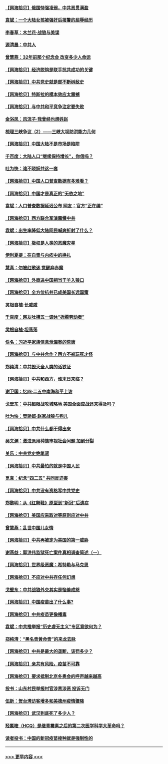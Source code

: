 #### [【网海拾贝】俄国恃强凌弱，中共恶贯满盈](../pages/nsc993/n12936626.md?t=05110724) 
#### [袁斌：一个大陆女孩被强奸后报警的屈辱经历](../pages/nsc993/n12936547.md?t=05110724) 
#### [李春草：木兰花·战狼与美谍](../pages/nsc993/n12935995.md?t=05110724) 
#### [源清晨：中共人](../pages/nsc993/n12935589.md?t=05110724) 
#### [曾慧燕：32年前那个纪念会 改变多少人命运](../pages/nsc993/n12934233.md?t=05110724) 
#### [【网海拾贝】经济脱钩是联手抗共成功的关键](../pages/nsc993/n12934176.md?t=05110724) 
#### [【网海拾贝】中共党史就是部不断树敌史](../pages/nsc993/n12932844.md?t=05110724) 
#### [【网海拾贝】特斯拉的模本效应太震撼](../pages/nsc993/n12925626.md?t=05110724) 
#### [【网海拾贝】与中共和平竞争注定要失败](../pages/nsc993/n12923326.md?t=05110724) 
#### [金浴凤：风流子‧我曾经也想姓赵](../pages/nsc993/n12920911.md?t=05110724) 
#### [梳理三峡争议（2）——三峡大坝防洪能力几何](../pages/nsc993/n12920173.md?t=05110724) 
#### [【网海拾贝】中国大陆不是市场是陷阱](../pages/nsc993/n12920143.md?t=05110724) 
#### [千百度：大陆人口“继续保持增长”，你信吗？](../pages/nsc993/n12918946.md?t=05110724) 
#### [吐为快：谁不晓妖共这一套](../pages/nsc993/n12918941.md?t=05110724) 
#### [【网海拾贝】中国人口普查数据有多难看？](../pages/nsc993/n12917822.md?t=05110724) 
#### [【网海拾贝】中国才是真正的“无依之地”](../pages/nsc993/n12915845.md?t=05110724) 
#### [袁斌：人口普查数据延迟公布 网友：官方“正在编”](../pages/nsc993/n12915748.md?t=05110724) 
#### [【网海拾贝】西方联合军演震慑中共](../pages/nsc993/n12913466.md?t=05110724) 
#### [袁斌：出生率降低大陆网民喊爽折射了什么？](../pages/nsc993/n12913365.md?t=05110724) 
#### [【网海拾贝】极权是人类的恶魔灾星](../pages/nsc993/n12910697.md?t=05110724) 
#### [伊利夏提：在自责与内疚中的挣扎](../pages/nsc993/n12910493.md?t=05110724) 
#### [慧真：勿被红歌迷 觉醒弃赤魔](../pages/nsc993/n12910485.md?t=05110724) 
#### [【网海拾贝】外商进中国相当于羊入狼口](../pages/nsc993/n12908274.md?t=05110724) 
#### [【网海拾贝】全方位抗共已成美国长远国策](../pages/nsc993/n12906878.md?t=05110724) 
#### [灵根自植‧长戚戚](../pages/nsc993/n12905585.md?t=05110724) 
#### [千百度：网友吐槽五一调休“折腾劳动者”](../pages/nsc993/n12905934.md?t=05110724) 
#### [灵根自植‧坦荡荡](../pages/nsc993/n12905562.md?t=05110724) 
#### [佚名：习近平家族信息泄漏案的荒唐](../pages/nsc993/n12904705.md?t=05110724) 
#### [【网海拾贝】与中共合作？西方不被玩死才怪](../pages/nsc993/n12903873.md?t=05110724) 
#### [郑纯清：中共毁灭全人类的活铁证](../pages/nsc993/n12903785.md?t=05110724) 
#### [【网海拾贝】中共和西方，谁末日来临？](../pages/nsc993/n12903482.md?t=05110724) 
#### [谢卫国：忆四‧二五中南海和平上访](../pages/nsc993/n12902192.md?t=05110724) 
#### [戈壁东：中共超限战攻城略地 美国全面应战还来得及吗？](../pages/nsc993/n12902297.md?t=05110724) 
#### [吐为快：贺骄郎‧赵家战狼与狗儿](../pages/nsc993/n12902280.md?t=05110724) 
#### [【网海拾贝】中共什么都干得出来](../pages/nsc993/n12897500.md?t=05110724) 
#### [吴文渊：激进派用种族审视社会问题 加剧分裂](../pages/nsc993/n12893881.md?t=05110724) 
#### [关乐：中共党史绝笔谣](../pages/nsc993/n12897270.md?t=05110724) 
#### [【网海拾贝】中共最怕的就是中国人民](../pages/nsc993/n12894705.md?t=05110724) 
#### [觅真：纪念“四二五” 共同反迫害](../pages/nsc993/n12894553.md?t=05110724) 
#### [【网海拾贝】中共没有资格写中共党史](../pages/nsc993/n12892231.md?t=05110724) 
#### [郑黎明：从《红舞鞋》原型到“新冠”后遗症](../pages/nsc993/n12890469.md?t=05110724) 
#### [【网海拾贝】美国应采取对等原则应对中共](../pages/nsc993/n12889176.md?t=05110724) 
#### [曾慧燕：乱世中国儿女情](../pages/nsc993/n12887931.md?t=05110724) 
#### [【网海拾贝】中共再被定为美国的第一威胁](../pages/nsc993/n12887580.md?t=05110724) 
#### [谢燕益：郭洪伟监狱死亡案件真相调查简述（一）](../pages/nsc993/n12885648.md?t=05110724) 
#### [【网海拾贝】世界级恶魔：希特勒与马克思](../pages/nsc993/n12884062.md?t=05110724) 
#### [【网海拾贝】不应对中共存任何幻想](../pages/nsc993/n12881460.md?t=05110724) 
#### [戈壁东：中共战狼外交其实是恼羞成怒](../pages/nsc993/n12880392.md?t=05110724) 
#### [【网海拾贝】中国疫苗出了什么事?](../pages/nsc993/n12879124.md?t=05110724) 
#### [【网海拾贝】中共疫苗更像播毒](../pages/nsc993/n12876631.md?t=05110724) 
#### [袁斌：中共推举报“历史虚无主义”专区意欲何为？](../pages/nsc993/n12876530.md?t=05110724) 
#### [郑纯清：“黑名贵黄命贵”的来龙去脉](../pages/nsc993/n12875589.md?t=05110724) 
#### [【网海拾贝】中共是最大的垄断，该罚多少？](../pages/nsc993/n12874006.md?t=05110724) 
#### [【网海拾贝】亲共有风险，疫苗不可靠](../pages/nsc993/n12872224.md?t=05110724) 
#### [【网海拾贝】要求抵制北京冬奥会的呼声越来越高](../pages/nsc993/n12868962.md?t=05110724) 
#### [投书：山东村民举报村官涉黑涉恶 投诉无门](../pages/nsc993/n12869726.md?t=05110724) 
#### [伍新：贺台湾访客增多和美德州疫情骤降](../pages/nsc993/n12865651.md?t=05110724) 
#### [【网海拾贝】武汉到底死了多少人？](../pages/nsc993/n12863707.md?t=05110724) 
#### [羟氯喹（HCQ）是继青霉素之后的第二次医学科学大革命吗？](../pages/nsc993/n12638564.md?t=05110724) 
#### [读者投书：中国的新冠疫苗接种就是强制性的](../pages/nsc993/n12859932.md?t=05110724) 

----
#### [ >>> 更早内容 <<< ](../indexes/nsc993-earlier.md)
